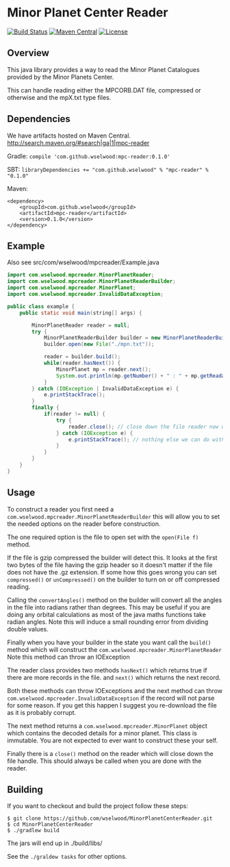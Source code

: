 # Minor Planet Center Reader #

[![Build Status](https://travis-ci.org/wselwood/MinorPlanetCenterReader.svg?branch=master)](https://travis-ci.org/wselwood/MinorPlanetCenterReader)
[![Maven Central](https://img.shields.io/badge/maven--central-0.1.0-brightgreen.svg)](http://search.maven.org/#artifactdetails|com.github.wselwood|mpc-reader|0.1.0|jar)
[![License](https://img.shields.io/badge/license-MIT-blue.svg)](https://github.com/wselwood/MinorPlanetCenterReader/blob/master/LICENSE.md)

## Overview ##
This java library provides a way to read the Minor Planet Catalogues provided by the Minor Planets Center.

This can handle reading either the MPCORB.DAT file, compressed or otherwise and the mpX.txt type files.

## Dependencies ##

We have artifacts hosted on Maven Central. http://search.maven.org/#search|ga|1|mpc-reader 

Gradle: ```compile 'com.github.wselwood:mpc-reader:0.1.0'```

SBT: ```libraryDependencies += "com.github.wselwood" % "mpc-reader" % "0.1.0"```

Maven: 
```
<dependency>
    <groupId>com.github.wselwood</groupId>
    <artifactId>mpc-reader</artifactId>
    <version>0.1.0</version>
</dependency>
```

## Example ##

Also see src/com/wselwood/mpcreader/Example.java


```java
import com.wselwood.mpcreader.MinorPlanetReader;
import com.wselwood.mpcreader.MinorPlanetReaderBuilder;
import com.wselwood.mpcreader.MinorPlanet;
import com.wselwood.mpcreader.InvalidDataException;

public class example {
    public static void main(string[] args) {

        MinorPlanetReader reader = null;
        try {
            MinorPlanetReaderBuilder builder = new MinorPlanetReaderBuilder();
            builder.open(new File("./mpn.txt"));

            reader = builder.build();
            while(reader.hasNext()) {
                MinorPlanet mp = reader.next();
                System.out.println(mp.getNumber() + " : " + mp.getReadableDesignation());
            }
        } catch (IOException | InvalidDataException e) {
            e.printStackTrace();
        }
        finally {
            if(reader != null) {
                try {
                    reader.close(); // close down the file reader now we are done with it.
                } catch (IOException e) {
                    e.printStackTrace(); // nothing else we can do with this.
                }
            }
        }
    }
}
```

## Usage ##

To construct a reader you first need a ```com.wselwood.mpcreader.MinorPlanetReaderBuilder``` this will allow you to set the needed options on the reader before construction.

The one required option is the file to open set with the ```open(File f)``` method.

If the file is gzip compressed the builder will detect this. It looks at the first two bytes of the file having the gzip header so it doesn't matter if the file does not have the .gz extension. If some how this goes wrong you can set ```compressed()``` or ```unCompressed()``` on the builder to turn on or off compressed reading.

Calling the ```convertAngles()``` method on the builder will convert all the angles in the file into radians rather than degrees. This may be useful if you are doing any orbital calculations as most of the java maths functions take radian angles. Note this will induce a small rounding error from dividing double values.

Finally when you have your builder in the state you want call the ```build()``` method which will construct the ```com.wselwood.mpcreader.MinorPlanetReader``` Note this method can throw an IOException

The reader class provides two methods ```hasNext()``` which returns true if there are more records in the file. and ```next()``` which returns the next record.

Both these methods can throw IOExceptions and the next method can throw ```com.wselwood.mpcreader.InvalidDataException``` if the record will not parse for some reason. If you get this happen I suggest you re-download the file as it is probably corrupt.

The next method returns a ```com.wselwood.mpcreader.MinorPlanet``` object which contains the decoded details for a minor planet. This class is immutable. You are not expected to ever want to construct these your self.

Finally there is a ```close()``` method on the reader which will close down the file handle. This should always be called when you are done with the reader.


## Building ##

If you want to checkout and build the project follow these steps:

```
$ git clone https://github.com/wselwood/MinorPlanetCenterReader.git
$ cd MinorPlanetCenterReader
$ ./gradlew build
```

The jars will end up in ./build/libs/

See the ```./graldew tasks``` for other options.
